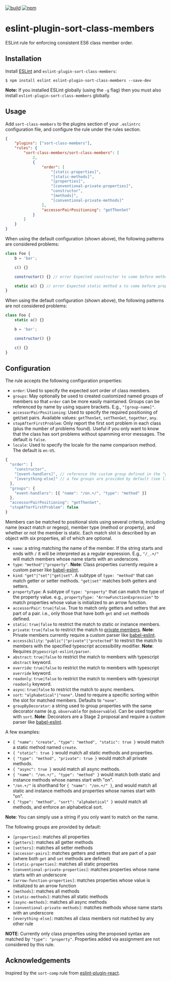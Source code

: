 [![build][ci-image]][ci-url]
[![npm][npm-image]][npm-url]

# eslint-plugin-sort-class-members

ESLint rule for enforcing consistent ES6 class member order.

## Installation

Install [ESLint](http://eslint.org) and `eslint-plugin-sort-class-members`:

```
$ npm install eslint eslint-plugin-sort-class-members --save-dev
```

**Note:** If you installed ESLint globally (using the `-g` flag) then you must also install `eslint-plugin-sort-class-members` globally.

## Usage

Add `sort-class-members` to the plugins section of your `.eslintrc` configuration file, and configure the rule under the rules section.

```json
{
	"plugins": ["sort-class-members"],
	"rules": {
		"sort-class-members/sort-class-members": [
			2,
			{
				"order": [
					"[static-properties]",
					"[static-methods]",
					"[properties]",
					"[conventional-private-properties]",
					"constructor",
					"[methods]",
					"[conventional-private-methods]"
				],
				"accessorPairPositioning": "getThenSet"
			}
		]
	}
}
```

When using the default configuration (shown above), the following patterns are considered problems:

```js
class Foo {
	b = 'bar';

	c() {}

	constructor() {} // error Expected constructor to come before method c

	static a() {} // error Expected static method a to come before property b
}
```

When using the default configuration (shown above), the following patterns are not considered problems:

```js
class Foo {
	static a() {}

	b = 'bar';

	constructor() {}

	c() {}
}
```

## Configuration

The rule accepts the following configuration properties:

- `order`: Used to specify the expected sort order of class members.
- `groups`: May optionally be used to created customized named groups of members so that `order` can be more easily maintained. Groups can be referenced by name by using square brackets. E.g., `"[group-name]"`.
- `accessorPairPositioning`: Used to specify the required positioning of get/set pairs. Available values: `getThenSet`, `setThenGet`, `together`, `any`.
- `stopAfterFirstProblem`: Only report the first sort problem in each class (plus the number of problems found). Useful if you only want to know that the class has sort problems without spamming error messages. The default is `false`.
- `locale`: Used to specify the locale for the name comparison method. The default is `en-US`.

```js
{
  "order": [
    "constructor",
    "[event-handlers]", // reference the custom group defined in the "groups" property
    "[everything-else]" // a few groups are provided by default (see list below)
  ],
  "groups": {
    "event-handlers": [{ "name": "/on.+/", "type": "method" }]
  },
  "accessorPairPositioning": "getThenSet",
  "stopAfterFirstProblem": false
}
```

Members can be matched to positional slots using several criteria, including name (exact match or regexp), member type (method or property), and whether or not the member is static. Each match slot is described by an object with six properties, all of which are optional.

- `name`: a string matching the name of the member. If the string starts and ends with `/` it will be interpreted as a regular expression. E.g., `"/_.+/"` will match members whose name starts with an underscore.
- `type`: `"method"|"property"`. **Note**: Class properties currently require a custom parser like [babel-eslint](https://github.com/babel/babel-eslint).
- `kind`: `"get"|"set"|"get|set"`. A subtype of `type: "method"` that can match getter or setter methods. `"get|set"` matches both getters and setters.
- `propertyType`: A subtype of `type: "property"` that can match the type of the property value. e.g., `propertyType: "ArrowFunctionExpression"` to match properties whose value is initialized to an arrow function.
- `accessorPair`: `true|false`. True to match only getters and setters that are part of a pair. i.e., only those that have both `get` and `set` methods defined.
- `static`: `true|false` to restrict the match to static or instance members.
- `private`: `true|false` to restrict the match to [private members](https://developer.mozilla.org/en-US/docs/Web/JavaScript/Reference/Classes/Private_class_fields). **Note**: Private members currently require a custom parser like [babel-eslint](https://github.com/babel/babel-eslint).
- `accessibility`: `"public"|"private"|"protected"` to restrict the match to members with the specified typescript accessibility modifier. **Note**: Requires `@typescript-eslint/parser`.
- `abstract`: `true|false` to restrict the match to members with typescript `abstract` keyword.
- `override`: `true|false` to restrict the match to members with typescript `override` keyword.
- `readonly`: `true|false` to restrict the match to members with typescript `readonly` keyword.
- `async`: `true|false` to restrict the match to async members.
- `sort`: `"alphabetical"|"none"`. Used to require a specific sorting within the slot for matched members. Defaults to `"none"`.
- `groupByDecorator`: a string used to group properties with the same decorator name (e.g. `observable` for `@observable`). Can be used together with `sort`. **Note**: Decorators are a Stage 2 proposal and require a custom parser like [babel-eslint](https://github.com/babel/babel-eslint).

A few examples:

- `{ "name": "create", "type": "method", "static": true }` would match a static method named `create`.
- `{ "static": true }` would match all static methods and properties.
- `{ "type": "method", "private": true }` would match all private methods.
- `{ "async": true }` would match all async methods.
- `{ "name": "/on.+/", "type": "method" }` would match both static and instance methods whose names start with "on".
- `"/on.+/"` is shorthand for `{ "name": "/on.+/" }`, and would match all static and instance methods and properties whose names start with "on".
- `{ "type": "method", "sort": "alphabetical" }` would match all methods, and enforce an alphabetical sort.

**Note**: You can simply use a string if you only want to match on the name.

The following groups are provided by default:

- `[properties]`: matches all properties
- `[getters]`: matches all getter methods
- `[setters]`: matches all setter methods
- `[accessor-pairs]`: matches getters and setters that are part of a pair (where both `get` and `set` methods are defined)
- `[static-properties]`: matches all static properties
- `[conventional-private-properties]`: matches properties whose name starts with an underscore
- `[arrow-function-properties]`: matches properties whose value is initialized to an arrow function
- `[methods]`: matches all methods
- `[static-methods]`: matches all static methods
- `[async-methods]`: matches all async methods
- `[conventional-private-methods]`: matches methods whose name starts with an underscore
- `[everything-else]`: matches all class members not matched by any other rule

**NOTE**: Currently only class properties using the proposed syntax are matched by `"type": "property"`. Properties added via assignment are not considered by this rule.

## Acknowledgements

Inspired by the `sort-comp` rule from [eslint-plugin-react](https://github.com/yannickcr/eslint-plugin-react).

[ci-image]: https://img.shields.io/github/workflow/status/bryanrsmith/eslint-plugin-sort-class-members/CI/main?style=flat-square
[ci-url]: https://github.com/bryanrsmith/eslint-plugin-sort-class-members/actions
[npm-image]: https://img.shields.io/npm/v/eslint-plugin-sort-class-members.svg?style=flat-square
[npm-url]: https://www.npmjs.com/package/eslint-plugin-sort-class-members
